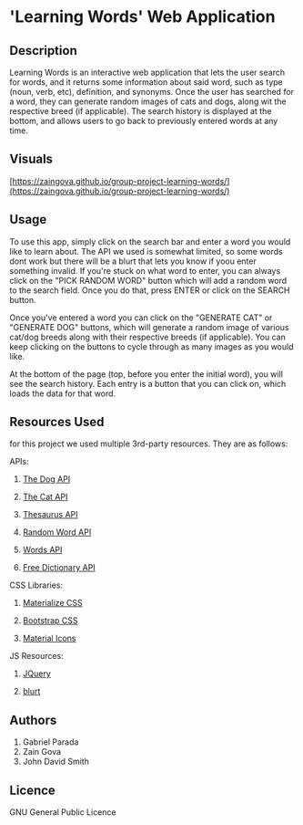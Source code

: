 # 'Learning Words' Web Application

## Description

Learning Words is an interactive web application that lets the user search for words, and it returns some information about said word, such as type (noun, verb, etc), definition, and synonyms. Once the user has searched for a word, they can generate random images of cats and dogs, along wit the respective breed (if applicable). The search history is displayed at the bottom, and allows users to go back to previously entered words at any time.

## Visuals

[https://zaingova.github.io/group-project-learning-words/](https://zaingova.github.io/group-project-learning-words/)

## Usage

To use this app, simply click on the search bar and enter a word you would like to learn about. The API we used is somewhat limited, so some words dont work but there will be a blurt that lets you know if yoou enter something invalid. If you're stuck on what word to enter, you can always click on the "PICK RANDOM WORD" button which will add a random word to the search field. Once you do that, press ENTER or click on the SEARCH button.

Once you've entered a word you can click on the "GENERATE CAT" or "GENERATE DOG" buttons, which will generate a random image of various cat/dog breeds along with their respective breeds (if applicable). You can keep clicking on the buttons to cycle through as many images as you would like.

At the bottom of the page (top, before you enter the initial word), you will see the search history. Each entry is a button that you can click on, which loads the data for that word.

## Resources Used

for this project we used multiple 3rd-party resources. They are as follows:

APIs: 
 
1. [The Dog API](https://www.thedogapi.com/)

2. [The Cat API](https://thecatapi.com/)

3. [Thesaurus API](https://api-ninjas.com/api/thesaurus)

4. [Random Word API](https://api-ninjas.com/api/randomword)

5. [Words API](https://www.wordsapi.com/)

6. [Free Dictionary API](https://dictionaryapi.dev/)

CSS Libraries:

1. [Materialize CSS](https://materializecss.com/)

2. [Bootstrap CSS](https://getbootstrap.com/)

3. [Material Icons](https://developers.google.com/fonts/docs/material_icons)

JS Resources:

1. [JQuery](https://jqueryui.com/)

2. [blurt](https://bitwiser.in/blurt/)

## Authors

1. Gabriel Parada
2. Zain Gova
3. John David Smith

## Licence

GNU General Public Licence